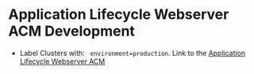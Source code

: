 
# Application Lifecycle Webserver ACM Development

* Label Clusters with:  ` environment=production`. 
Link to the [Application Lifecycle Webserver ACM](https://github.com/tosin2013/rhacm-workshop/tree/master/04.Application-Lifecycle)
